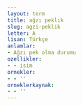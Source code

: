```yaml
---
layout: term
title: ağzı peklik
slug: agzi-peklik
letter: A
lisan: Türkçe
anlamlar:
- Ağzı pek olma durumu
ozellikler:
- - isim
ornekler:
- - ''
orneklerkaynak:
- - ''
---
```

